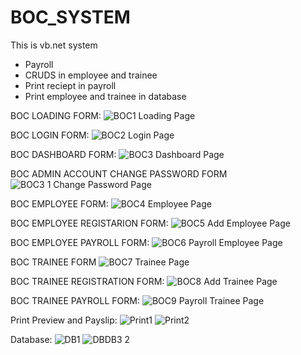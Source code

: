 # BOC_SYSTEM
This is vb.net system
- Payroll
- CRUDS in employee and trainee
- Print reciept in payroll
- Print employee and trainee in database



BOC LOADING FORM:
![BOC1 Loading Page](https://user-images.githubusercontent.com/108510745/215040487-bc7842fd-00e8-4830-b78a-86bc8b600b17.png)



BOC LOGIN FORM:
![BOC2 Login Page](https://user-images.githubusercontent.com/108510745/215040505-d9b70396-f76d-4c3a-8ea7-0e95917b20e1.png)



BOC DASHBOARD FORM:
![BOC3 Dashboard Page](https://user-images.githubusercontent.com/108510745/215040512-2cfd23b6-5e43-4bce-b3e3-ec3cfeb43bb6.png)



BOC ADMIN ACCOUNT CHANGE PASSWORD FORM
![BOC3 1 Change Password Page](https://user-images.githubusercontent.com/108510745/215040519-9f6c845a-0413-42b0-82df-f5b344733cdf.png)



BOC EMPLOYEE FORM:
![BOC4 Employee Page](https://user-images.githubusercontent.com/108510745/215040537-b4d3d3b8-4e57-4f44-85a8-fcf62a0325b1.png)



BOC EMPLOYEE REGISTARION FORM:
![BOC5 Add Employee Page](https://user-images.githubusercontent.com/108510745/215040542-122ae33f-fcbc-4ff1-839b-450efb2c3e1a.png)



BOC EMPLOYEE PAYROLL FORM:
![BOC6 Payroll Employee Page](https://user-images.githubusercontent.com/108510745/215040549-3e8b5408-20e9-4733-9c8c-06ed998dfe9a.png)


BOC TRAINEE FORM
![BOC7 Trainee Page](https://user-images.githubusercontent.com/108510745/215040573-68dedda9-829d-4cc0-97c4-e86724d0b033.png)



BOC TRAINEE REGISTRATION FORM:
![BOC8 Add Trainee Page](https://user-images.githubusercontent.com/108510745/215040580-ac6c1179-f762-40bc-9fb2-d984c3b93df8.png)

BOC TRAINEE PAYROLL FORM:
![BOC9 Payroll Trainee Page](https://user-images.githubusercontent.com/108510745/215040591-1190b132-819b-4156-8b27-6a3c15b2950b.png)



Print Preview and Payslip:
![Print1](https://user-images.githubusercontent.com/108510745/215042224-05b3b227-3c35-4cda-98df-fcad7bd5681b.png)
![Print2](https://user-images.githubusercontent.com/108510745/215042232-031dd98d-0274-4b94-a9a9-3a68a0ceebb1.png)



Database:
![DB1](https://user-images.githubusercontent.com/108510745/215042275-408e2572-b11b-452d-831f-cba21ead5ab5.png)
![DB![DB3](https://user-images.githubusercontent.com/108510745/215042292-0ca894ab-7345-420c-96c5-5cebe6b320c3.png)
2](https://user-images.githubusercontent.com/108510745/215042285-6cdaafb6-1f84-4980-a983-b7daf3cf2193.png)


